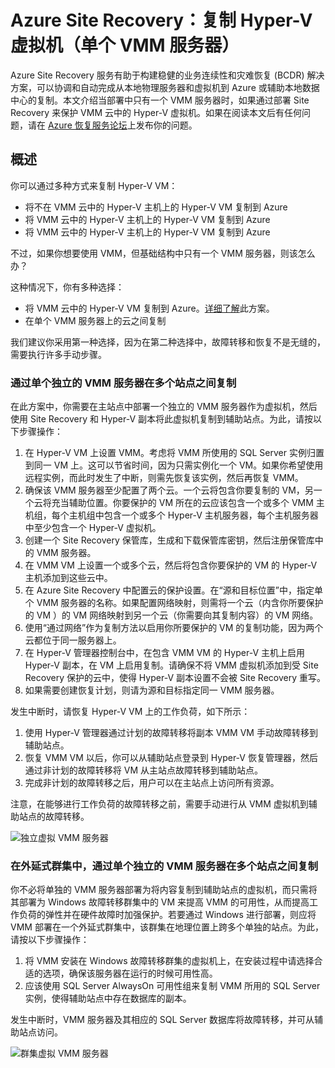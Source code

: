 
<properties
	pageTitle="Azure Site Recovery：复制 Hyper-V 虚拟机（单个 VMM 服务器）"
	description="Azure Site Recovery 可以协调位于本地 VMM 云中的虚拟机到 Azure 或辅助 VMM 云的复制、故障转移和恢复。"
	services="site-recovery"
	documentationCenter=""
	authors="rayne-wiselman"
	manager="jwhit"
	editor=""/>

<tags
	ms.service="site-recovery"
	ms.date="12/01/2015"
	wacn.date=""/>

#  Azure Site Recovery：复制 Hyper-V 虚拟机（单个 VMM 服务器）

Azure Site Recovery 服务有助于构建稳健的业务连续性和灾难恢复 (BCDR) 解决方案，可以协调和自动完成从本地物理服务器和虚拟机到 Azure 或辅助本地数据中心的复制。本文介绍当部署中只有一个 VMM 服务器时，如果通过部署 Site Recovery 来保护 VMM 云中的 Hyper-V 虚拟机。如果在阅读本文后有任何问题，请在 [Azure 恢复服务论坛](https://social.msdn.microsoft.com/Forums/zh-cn/home?forum=hypervrecovmgr)上发布你的问题。

## 概述

你可以通过多种方式来复制 Hyper-V VM：

- 将不在 VMM 云中的 Hyper-V 主机上的 Hyper-V VM 复制到 Azure
- 将 VMM 云中的 Hyper-V 主机上的 Hyper-V VM 复制到 Azure
- 将 VMM 云中的 Hyper-V 主机上的 Hyper-V VM 复制到 Azure

不过，如果你想要使用 VMM，但基础结构中只有一个 VMM 服务器，则该怎么办？

这种情况下，你有多种选择：

- 将 VMM 云中的 Hyper-V VM 复制到 Azure。[详细了解](/documentation/articles/site-recovery-vmm-to-azure)此方案。
- 在单个 VMM 服务器上的云之间复制

我们建议你采用第一种选择，因为在第二种选择中，故障转移和恢复不是无缝的，需要执行许多手动步骤。


### 通过单个独立的 VMM 服务器在多个站点之间复制

在此方案中，你需要在主站点中部署一个独立的 VMM 服务器作为虚拟机，然后使用 Site Recovery 和 Hyper-V 副本将此虚拟机复制到辅助站点。为此，请按以下步骤操作：

1. 在 Hyper-V VM 上设置 VMM。考虑将 VMM 所使用的 SQL Server 实例归置到同一 VM 上。这可以节省时间，因为只需实例化一个 VM。如果你希望使用远程实例，而此时发生了中断，则需先恢复该实例，然后再恢复 VMM。
2. 确保该 VMM 服务器至少配置了两个云。一个云将包含你要复制的 VM，另一个云将充当辅助位置。你要保护的 VM 所在的云应该包含一个或多个 VMM 主机组，每个主机组中包含一个或多个 Hyper-V 主机服务器，每个主机服务器中至少包含一个 Hyper-V 虚拟机。
2. 创建一个 Site Recovery 保管库，生成和下载保管库密钥，然后注册保管库中的 VMM 服务器。
2. 在 VMM VM 上设置一个或多个云，然后将包含你要保护的 VM 的 Hyper-V 主机添加到这些云中。
3. 在 Azure Site Recovery 中配置云的保护设置。在“源和目标位置”中，指定单个 VMM 服务器的名称。如果配置网络映射，则需将一个云（内含你所要保护的 VM ）的 VM 网络映射到另一个云（你需要向其复制内容）的 VM 网络。
4. 使用“通过网络”作为复制方法以启用你所要保护的 VM 的复制功能，因为两个云都位于同一服务器上。
4. 在 Hyper-V 管理器控制台中，在包含 VMM VM 的 Hyper-V 主机上启用 Hyper-V 副本，在 VM 上启用复制。请确保不将 VMM 虚拟机添加到受 Site Recovery 保护的云中，使得 Hyper-V 副本设置不会被 Site Recovery 重写。
5. 如果需要创建恢复计划，则请为源和目标指定同一 VMM 服务器。 

发生中断时，请恢复 Hyper-V VM 上的工作负荷，如下所示：

1. 使用 Hyper-V 管理器通过计划的故障转移将副本 VMM VM 手动故障转移到辅助站点。
2. 恢复 VMM VM 以后，你可以从辅助站点登录到 Hyper-V 恢复管理器，然后通过非计划的故障转移将 VM 从主站点故障转移到辅助站点。
3. 完成非计划的故障转移之后，用户可以在主站点上访问所有资源。

注意，在能够进行工作负荷的故障转移之前，需要手动进行从 VMM 虚拟机到辅助站点的故障转移。

![独立虚拟 VMM 服务器](./media/site-recovery-single-vmm/single-vmm-standalone.png)

### 在外延式群集中，通过单个独立的 VMM 服务器在多个站点之间复制

你不必将单独的 VMM 服务器部署为将内容复制到辅助站点的虚拟机，而只需将其部署为 Windows 故障转移群集中的 VM 来提高 VMM 的可用性，从而提高工作负荷的弹性并在硬件故障时加强保护。若要通过 Windows 进行部署，则应将 VMM 部署在一个外延式群集中，该群集在地理位置上跨多个单独的站点。为此，请按以下步骤操作：

1. 将 VMM 安装在 Windows 故障转移群集的虚拟机上，在安装过程中请选择合适的选项，确保该服务器在运行的时候可用性高。
2. 应该使用 SQL Server AlwaysOn 可用性组来复制 VMM 所用的 SQL Server 实例，使得辅助站点中存在数据库的副本。 

发生中断时，VMM 服务器及其相应的 SQL Server 数据库将故障转移，并可从辅助站点访问。

![群集虚拟 VMM 服务器](./media/site-recovery-single-vmm/single-vmm-cluster.png)




 

<!---HONumber=Mooncake_0104_2016-->